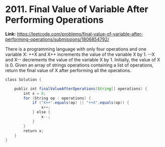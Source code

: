 # 2011. Final Value of Variable After Performing Operations

**Link:** https://leetcode.com/problems/final-value-of-variable-after-performing-operations/submissions/1806854792/

There is a programming language with only four operations and one variable X: ++X and X++ increments the value of the variable X by 1. --X and X-- decrements the value of the variable X by 1. Initially, the value of X is 0. Given an array of strings operations containing a list of operations, return the final value of X after performing all the operations.

```java
class Solution {

    public int finalValueAfterOperations(String[] operations) {
        int x = 0;
        for (String op : operations) {
            if ("X++".equals(op) || "++X".equals(op)) {
                x++;
            } else {
                x--;
            }
        }
        return x;
    }
}
```
